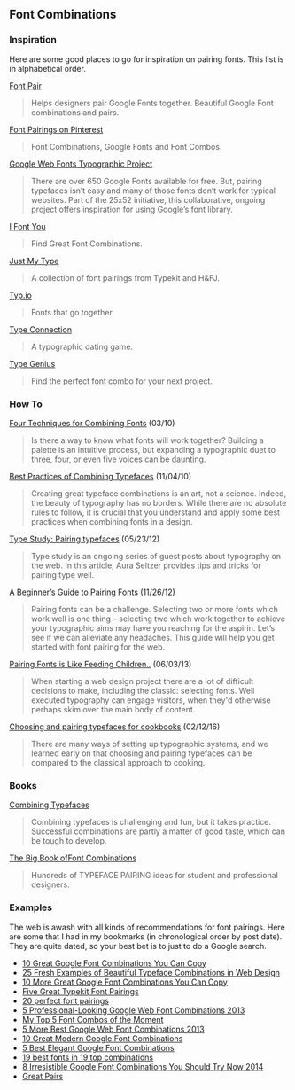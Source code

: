 ## Font Combinations

### Inspiration

Here are some good places to go for inspiration on pairing fonts. This list is in alphabetical order.

[Font Pair][]

> Helps designers pair Google Fonts together. Beautiful Google Font combinations and pairs.

[Font Pairings on Pinterest][Pinterest]

> Font Combinations, Google Fonts and Font Combos.

[Google Web Fonts Typographic Project][Google]

> There are over 650 Google Fonts available for free. But, pairing typefaces isn’t easy and many of those fonts don’t work for typical websites. Part of the 25x52 initiative, this collaborative, ongoing project offers inspiration for using Google’s font library.

[I Font You][]

> Find Great Font Combinations.

[Just My Type][]

> A collection of font pairings from Typekit and H&FJ.

[Typ.io][]

> Fonts that go together.

[Type Connection][]

> A typographic dating game.

[Type Genius][]

> Find the perfect font combo for your next project.

[Font Pair]:       http://fontpair.co/
[Pinterest]:       https://www.pinterest.com/explore/font-pairings/
[Google]:          http://femmebot.github.io/google-type/
[I Font You]:      http://ifontyou.com/
[Just My Type]:    http://justmytype.co/
[Typ.io]:          http://typ.io/
[Type Connection]: http://www.typeconnection.com/
[Type Genius]:     http://www.typegenius.com/

### How To

[Four Techniques for Combining Fonts][Four Techniques] (03/10)

> Is there a way to know what fonts will work together? Building a palette is an intuitive process, but expanding a typographic duet to three, four, or even five voices can be daunting.

[Best Practices of Combining Typefaces][Best Practices] (11/04/10)

> Creating great typeface combinations is an art, not a science. Indeed, the beauty of typography has no borders. While there are no absolute rules to follow, it is crucial that you understand and apply some best practices when combining fonts in a design.

[Type Study: Pairing typefaces][Type Study] (05/23/12)

> Type study is an ongoing series of guest posts about typography on the web. In this article, Aura Seltzer provides tips and tricks for pairing type well.

[A Beginner’s Guide to Pairing Fonts][Beginners Guide] (11/26/12)

> Pairing fonts can be a challenge. Selecting two or more fonts which work well is one thing – selecting two which work together to achieve your typographic aims may have you reaching for the aspirin. Let’s see if we can alleviate any headaches. This guide will help you get started with font pairing for the web.

[Pairing Fonts is Like Feeding Children..][Feeding Children] (06/03/13)

> When starting a web design project there are a lot of difficult decisions to make, including the classic: selecting fonts. Well executed typography can engage visitors, when they'd otherwise perhaps skim over the main body of content.

[Choosing and pairing typefaces for cookbooks][Cookbook Pairing] (02/12/16)

> There are many ways of setting up typographic systems, and we learned early on that choosing and pairing typefaces can be compared to the classical approach to cooking.

[Four Techniques]:  http://www.typography.com/email/2010_03/index_tw.htm
[Best Practices]:   https://www.smashingmagazine.com/2010/11/best-practices-of-combining-typefaces/
[Type Study]:       http://blog.typekit.com/2012/05/23/type-study-pairing-typefaces/
[Beginners Guide]:  http://webdesign.tutsplus.com/articles/typography-articles/a-beginners-guide-to-pairing-fonts/
[Feeding Children]: http://webdesign.tutsplus.com/articles/pairing-fonts-is-like-feeding-children--webdesign-13424
[Cookbook Pairing]: http://blog.typekit.com/2016/02/12/choosing-and-pairing-typefaces-for-cookbooks/

### Books

[Combining Typefaces][]

> Combining typefaces is challenging and fun, but it takes practice. Successful combinations are partly a matter of good taste, which can be tough to develop.

[The Big Book ofFont Combinations][Big Book]

> Hundreds of TYPEFACE PAIRING ideas for student and professional designers.

[Combining Typefaces]:   http://www.fivesimplesteps.com/products/combining-typefaces
[Big Book]: http://bonfx.com/the-big-book-of-font-combinations/

### Examples

The web is awash with all kinds of recommendations for font pairings. Here are some that I had in my bookmarks (in chronological order by post date). They are quite dated, so your best bet is to just to do a Google search.

- [10 Great Google Font Combinations You Can Copy](http://designshack.net/articles/css/10-great-google-font-combinations-you-can-copy/)
- [25 Fresh Examples of Beautiful Typeface Combinations in Web Design](http://tympanus.net/codrops/2011/11/12/25-fresh-examples-of-beautiful-typeface-combinations-in-web-design/)
- [10 More Great Google Font Combinations You Can Copy](http://designshack.net/articles/typography/10-more-great-google-font-combinations-you-can-copy/)
- [Five Great Typekit Font Pairings](http://www.carriedils.com/typekit-font-pairings/)
- [20 perfect font pairings](http://www.creativebloq.com/typography/20-perfect-type-pairings-3132120)
- [5 Professional-Looking Google Web Font Combinations 2013](https://webdesignersjourney.wordpress.com/2013/04/07/10-professional-looking-google-web-font-combinations-2013/)
- [My Top 5 Font Combos of the Moment](http://aestheticcrit.com/my-top-5-font-combos-of-the-moment.html)
- [5 More Best Google Web Font Combinations 2013](https://webdesignersjourney.wordpress.com/tag/5-more-best-google-web-font-combinations-2013/)
- [10 Great Modern Google Font Combinations](https://webdesignersjourney.wordpress.com/2013/06/12/10-great-modern-google-font-combinations/)
- [5 Best Elegant Google Font Combinations](https://webdesignersjourney.wordpress.com/2013/07/05/5-best-elegant-google-font-combinations/)
- [19 best fonts in 19 top combinations](http://bonfx.com/19-top-font-in-19-top-combinations/)
- [8 Irresistible Google Font Combinations You Should Try Now 2014](https://webdesignersjourney.wordpress.com/2014/03/15/8-irresistible-google-font-combinations-you-should-try-now-2014/)
- [Great Pairs](http://blog.fontshop.com/category/great-pairs/)
